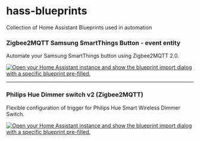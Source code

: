 # hass-blueprints
Collection of Home Assistant Blueprints used in automation


### Zigbee2MQTT Samsung SmartThings Button - event entity

Automate your Samsung SmartThings button using Zigbee2MQTT 2.0.

[![Open your Home Assistant instance and show the blueprint import dialog with a specific blueprint pre-filled.](https://my.home-assistant.io/badges/blueprint_import.svg)](https://my.home-assistant.io/redirect/blueprint_import/?blueprint_url=https%3A%2F%2Fraw.githubusercontent.com%2Fidcrook%2Fhass-blueprints%2Frefs%2Fheads%2Fmain%2Fautomation%2Fz2m-samsung-smartthings-button-event-entity.yaml)

-----

### Philips Hue Dimmer switch v2 (Zigbee2MQTT)

Flexible configuration of trigger for Philips Hue Smart Wireless Dimmer Switch.

[![Open your Home Assistant instance and show the blueprint import dialog with a specific blueprint pre-filled.](https://my.home-assistant.io/badges/blueprint_import.svg)](https://my.home-assistant.io/redirect/blueprint_import/?blueprint_url=https%3A%2F%2Fraw.githubusercontent.com%2Fidcrook%2Fhass-blueprints%2Frefs%2Fheads%2Fmain%2Fautomation%2Fzigbee2mqtt_hue_dimmer_v2.yaml)